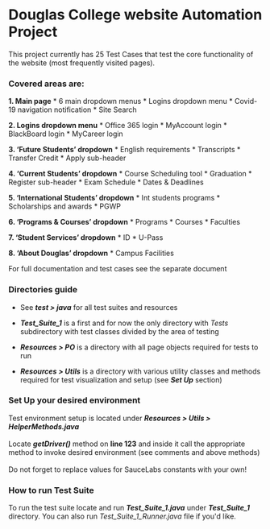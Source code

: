 # Douglas College website Automation Project
 
This project currently has 25 Test Cases that test the core functionality of the website (most frequently visited pages).

### Covered areas are: 

**1. Main page**
    * 6 main dropdown menus
    * Logins dropdown menu
    * Covid-19 navigation notification
    * Site Search
    
**2. Logins dropdown menu**
    * Office 365 login
    * MyAccount login
    * BlackBoard login
    * MyCareer login

**3. ‘Future Students’ dropdown**
    * English requirements
    * Transcripts
    * Transfer Credit
    * Apply sub-header

**4. ‘Current Students’ dropdown**
    * Course Scheduling tool
    * Graduation
    * Register sub-header
    * Exam Schedule
    * Dates & Deadlines

**5. ‘International Students’ dropdown**
    * Int students programs
    * Scholarships and awards
    * PGWP

**6. ‘Programs & Courses’ dropdown**
    * Programs
    * Courses
    * Faculties

**7. ‘Student Services’ dropdown**
    * ID
    * U-Pass

**8. ‘About Douglas’ dropdown**
    * Campus Facilities
    
For full documentation and test cases see the separate document

### Directories guide

* See **_test > java_** for all test suites and resources

* **_Test_Suite_1_** is a first and for now the only directory with _Tests_ subdirectory with test classes divided by the area of testing

* **_Resources > PO_** is a directory with all page objects required for tests to run

* **_Resources > Utils_** is a directory with various utility classes and methods required for test visualization and setup (see **_Set Up_** section) 

### Set Up your desired environment

Test environment setup is located under **_Resources > Utils > HelperMethods.java_** <br/><br/>
Locate **_getDriver()_** method on **line 123** and inside it call the appropriate method to invoke desired environment (see comments and above methods)<br/><br/>
Do not forget to replace values for SauceLabs constants with your own!

### How to run Test Suite

To run the test suite locate and run **_Test_Suite_1.java_** under **_Test_Suite_1_** directory. You can also run _Test_Suite_1_Runner.java_ file if you'd like. 
